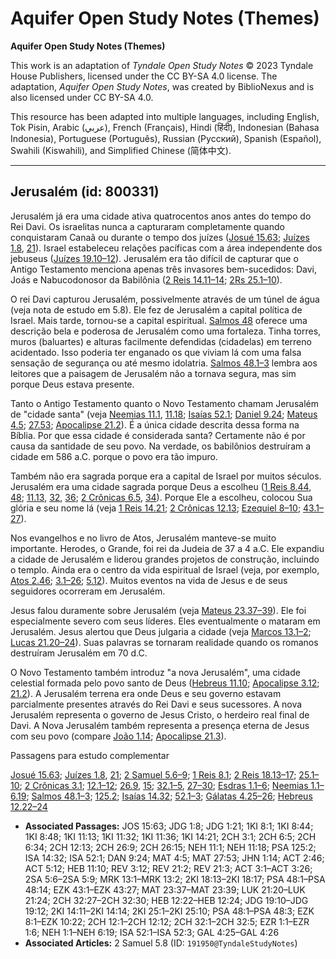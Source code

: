 # Aquifer Open Study Notes (Themes)

**Aquifer Open Study Notes (Themes)**

This work is an adaptation of *Tyndale Open Study Notes* © 2023 Tyndale House Publishers, licensed under the CC BY\-SA 4\.0 license. The adaptation, *Aquifer Open Study Notes*, was created by BiblioNexus and is also licensed under CC BY\-SA 4\.0\.

This resource has been adapted into multiple languages, including English, Tok Pisin, Arabic (عربي), French (Français), Hindi (हिंदी), Indonesian (Bahasa Indonesia), Portuguese (Português), Russian (Русский), Spanish (Español), Swahili (Kiswahili), and Simplified Chinese (简体中文).



--------------------------------

## Jerusalém (id: 800331)

Jerusalém já era uma cidade ativa quatrocentos anos antes do tempo do Rei Davi. Os israelitas nunca a capturaram completamente quando conquistaram Canaã ou durante o tempo dos juízes ([Josué 15\.63](https://ref.ly/Josh15:63); [Juízes 1\.8](https://ref.ly/Judg1:8), [21](https://ref.ly/Judg1:21)). Israel estabeleceu relações pacíficas com a área independente dos jebuseus ([Juízes 19\.10–12](https://ref.ly/Judg19:10-Judg19:12)). Jerusalém era tão difícil de capturar que o Antigo Testamento menciona apenas três invasores bem\-sucedidos: Davi, Joás e Nabucodonosor da Babilônia ([2 Reis 14\.11–14](https://ref.ly/2Kgs14:11-2Kgs14:14); [2Rs 25\.1–10](https://ref.ly/2Kgs25:1-2Kgs25:10)).

O rei Davi capturou Jerusalém, possivelmente através de um túnel de água (veja nota de estudo em 5\.8). Ele fez de Jerusalém a capital política de Israel. Mais tarde, tornou\-se a capital espiritual. [Salmos 48](https://ref.ly/Ps48:1-Ps48:14) oferece uma descrição bela e poderosa de Jerusalém como uma fortaleza. Tinha torres, muros (baluartes) e alturas facilmente defendidas (cidadelas) em terreno acidentado. Isso poderia ter enganado os que viviam lá com uma falsa sensação de segurança ou até mesmo idolatria. [Salmos 48\.1–3](https://ref.ly/Ps48:1-Ps48:3) lembra aos leitores que a paisagem de Jerusalém não a tornava segura, mas sim porque Deus estava presente.

Tanto o Antigo Testamento quanto o Novo Testamento chamam Jerusalém de "cidade santa" (veja [Neemias 11\.1](https://ref.ly/Neh11:1), [11\.18](https://ref.ly/Neh11:18); [Isaías 52\.1](https://ref.ly/Isa52:1); [Daniel 9\.24](https://ref.ly/Dan9:24); [Mateus 4\.5](https://ref.ly/Matt4:5); [27\.53](https://ref.ly/Matt27:53); [Apocalipse 21\.2](https://ref.ly/Rev21:2)). É a única cidade descrita dessa forma na Bíblia. Por que essa cidade é considerada santa? Certamente não é por causa da santidade de seu povo. Na verdade, os babilônios destruíram a cidade em 586 a.C. porque o povo era tão impuro.

Também não era sagrada porque era a capital de Israel por muitos séculos. Jerusalém era uma cidade sagrada porque Deus a escolheu ([1 Reis 8\.44](https://ref.ly/1Kgs8:44), [48](https://ref.ly/1Kgs8:48); [11\.13](https://ref.ly/1Kgs11:13), [32](https://ref.ly/1Kgs11:32), [36](https://ref.ly/1Kgs11:36); [2 Crônicas 6\.5](https://ref.ly/2Chr6:5), [34](https://ref.ly/2Chr6:34)). Porque Ele a escolheu, colocou Sua glória e seu nome lá (veja [1 Reis 14\.21](https://ref.ly/1Kgs14:21); [2 Crônicas 12\.13](https://ref.ly/2Chr12:13); [Ezequiel 8–10](https://ref.ly/Ezek8:1-Ezek10:22); [43\.1–27](https://ref.ly/Ezek43:1-Ezek43:27)).

Nos evangelhos e no livro de Atos, Jerusalém manteve\-se muito importante. Herodes, o Grande, foi rei da Judeia de 37 a 4 a.C. Ele expandiu a cidade de Jerusalém e liderou grandes projetos de construção, incluindo o templo. Ainda era o centro da vida espiritual de Israel (veja, por exemplo, [Atos 2\.46](https://ref.ly/Acts2:46); [3\.1–26](https://ref.ly/Acts3:1-Acts3:26); [5\.12](https://ref.ly/Acts5:12)). Muitos eventos na vida de Jesus e de seus seguidores ocorreram em Jerusalém.

Jesus falou duramente sobre Jerusalém (veja [Mateus 23\.37–39](https://ref.ly/Matt23:37-Matt23:39)). Ele foi especialmente severo com seus líderes. Eles eventualmente o mataram em Jerusalém. Jesus alertou que Deus julgaria a cidade (veja [Marcos 13\.1–2](https://ref.ly/Mark13:1-Mark13:2); [Lucas 21\.20–24](https://ref.ly/Luke21:20-Luke21:24)). Suas palavras se tornaram realidade quando os romanos destruíram Jerusalém em 70 d.C.

O Novo Testamento também introduz "a nova Jerusalém", uma cidade celestial formada pelo povo santo de Deus ([Hebreus 11\.10](https://ref.ly/Heb11:10); [Apocalipse 3\.12](https://ref.ly/Rev3:12); [21\.2](https://ref.ly/Rev21:2)). A Jerusalém terrena era onde Deus e seu governo estavam parcialmente presentes através do Rei Davi e seus sucessores. A nova Jerusalém representa o governo de Jesus Cristo, o herdeiro real final de Davi. A Nova Jerusalém também representa a presença eterna de Jesus com seu povo (compare [João 1\.14](https://ref.ly/John1:14); [Apocalipse 21\.3](https://ref.ly/Rev21:3)).

Passagens para estudo complementar

[Josué 15\.63](https://ref.ly/Josh15:63); [Juízes 1\.8](https://ref.ly/Judg1:8), [21](https://ref.ly/Judg1:21); [2 Samuel 5\.6–9](https://ref.ly/2Sam5:6-2Sam5:9); [1 Reis 8\.1](https://ref.ly/1Kgs8:1); [2 Reis 18\.13–17](https://ref.ly/2Kgs18:13-2Kgs18:17); [25\.1–10](https://ref.ly/2Kgs25:1-2Kgs25:10); [2 Crônicas 3\.1](https://ref.ly/2Chr3:1); [12\.1–12](https://ref.ly/2Chr12:1-2Chr12:12); [26\.9](https://ref.ly/2Chr26:9), [15](https://ref.ly/2Chr26:15); [32\.1–5](https://ref.ly/2Chr32:1-2Chr32:5), [27–30](https://ref.ly/2Chr32:27-2Chr32:30); [Esdras 1\.1–6](https://ref.ly/Ezra1:1-Ezra1:6); [Neemias 1\.1–6\.19](https://ref.ly/Neh1:1-Neh6:19); [Salmos 48\.1–3](https://ref.ly/Ps48:1-Ps48:3); [125\.2](https://ref.ly/Ps125:2); [Isaías 14\.32](https://ref.ly/Isa14:32); [52\.1–3](https://ref.ly/Isa52:1-Isa52:3); [Gálatas 4\.25–26](https://ref.ly/Gal4:25-Gal4:26); [Hebreus 12\.22–24](https://ref.ly/Heb12:22-Heb12:24)

* **Associated Passages:** JOS 15:63; JDG 1:8; JDG 1:21; 1KI 8:1; 1KI 8:44; 1KI 8:48; 1KI 11:13; 1KI 11:32; 1KI 11:36; 1KI 14:21; 2CH 3:1; 2CH 6:5; 2CH 6:34; 2CH 12:13; 2CH 26:9; 2CH 26:15; NEH 11:1; NEH 11:18; PSA 125:2; ISA 14:32; ISA 52:1; DAN 9:24; MAT 4:5; MAT 27:53; JHN 1:14; ACT 2:46; ACT 5:12; HEB 11:10; REV 3:12; REV 21:2; REV 21:3; ACT 3:1–ACT 3:26; 2SA 5:6–2SA 5:9; MRK 13:1–MRK 13:2; 2KI 18:13–2KI 18:17; PSA 48:1–PSA 48:14; EZK 43:1–EZK 43:27; MAT 23:37–MAT 23:39; LUK 21:20–LUK 21:24; 2CH 32:27–2CH 32:30; HEB 12:22–HEB 12:24; JDG 19:10–JDG 19:12; 2KI 14:11–2KI 14:14; 2KI 25:1–2KI 25:10; PSA 48:1–PSA 48:3; EZK 8:1–EZK 10:22; 2CH 12:1–2CH 12:12; 2CH 32:1–2CH 32:5; EZR 1:1–EZR 1:6; NEH 1:1–NEH 6:19; ISA 52:1–ISA 52:3; GAL 4:25–GAL 4:26
* **Associated Articles:** 2 Samuel 5.8 (ID: `191950@TyndaleStudyNotes`)

